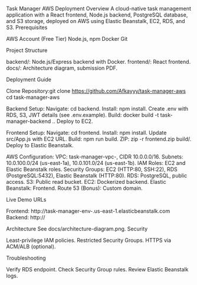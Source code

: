 Task Manager AWS Deployment
Overview
A cloud-native task management application with a React frontend, Node.js backend, PostgreSQL database, and S3 storage, deployed on AWS using Elastic Beanstalk, EC2, RDS, and S3.
Prerequisites

AWS Account (Free Tier)
Node.js, npm
Docker
Git

Project Structure

backend/: Node.js/Express backend with Docker.
frontend/: React frontend.
docs/: Architecture diagram, submission PDF.

Deployment Guide

Clone Repository:git clone https://github.com/Afkayyy/task-manager-aws
cd task-manager-aws


Backend Setup:
Navigate: cd backend.
Install: npm install.
Create .env with RDS, S3, JWT details (see .env.example).
Build: docker build -t task-manager-backend ..
Deploy to EC2.


Frontend Setup:
Navigate: cd frontend.
Install: npm install.
Update src/App.js with EC2 URL.
Build: npm run build.
ZIP: zip -r frontend.zip build/.
Deploy to Elastic Beanstalk.


AWS Configuration:
VPC: task-manager-vpc-<your-name>, CIDR 10.0.0.0/16.
Subnets: 10.0.100.0/24 (us-east-1a), 10.0.101.0/24 (us-east-1b).
IAM Roles: EC2 and Elastic Beanstalk roles.
Security Groups: EC2 (HTTP:80, SSH:22), RDS (PostgreSQL:5432), Elastic Beanstalk (HTTP:80).
RDS: PostgreSQL, public access.
S3: Public read bucket.
EC2: Dockerized backend.
Elastic Beanstalk: Frontend.
Route 53 (Bonus): Custom domain.



Live Demo URLs

Frontend: http://task-manager-env-.us-east-1.elasticbeanstalk.com
Backend: http://

Architecture
See docs/architecture-diagram.png.
Security

Least-privilege IAM policies.
Restricted Security Groups.
HTTPS via ACM/ALB (optional).

Troubleshooting

Verify RDS endpoint.
Check Security Group rules.
Review Elastic Beanstalk logs.


